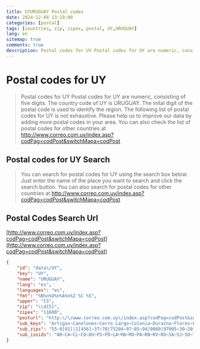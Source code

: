 ```yaml
---
title: UYURUGUAY Postal codes 
date: 2024-12-04 13:19:00
categories: [postal]
tags: [countries, zip, zipex, postal, UY,URUGUAY]
lang: en
sitemap: true
comments: true
description: Postal codes for UY Postal codes for UY are numeric, consisting of five digits. The country code of UY is URUGUAY. The inital digit of the postal code is used to identify the region. The following list of postal codes for UY is not exhaustive. Please help us to improve our data by adding more postal codes in your area. You can also check the list of postal codes for other countries at http://www.correo.com.uy/index.asp?codPag=codPost&switchMapa=codPost
---
```


# Postal codes for UY
> Postal codes for UY Postal codes for UY are numeric, consisting of five digits. The country code of UY is URUGUAY. The inital digit of the postal code is used to identify the region. The following list of postal codes for UY is not exhaustive. Please help us to improve our data by adding more postal codes in your area. You can also check the list of postal codes for other countries at http://www.correo.com.uy/index.asp?codPag=codPost&switchMapa=codPost

## Postal codes for UY Search 
> You can search for postal codes for UY using the search box below. Just enter the name of the place you want to search and click the search button. You can also search for postal codes for other countries at http://www.correo.com.uy/index.asp?codPag=codPost&switchMapa=codPost

## Postal Codes Search Url

[http://www.correo.com.uy/index.asp?codPag=codPost&switchMapa=codPost](http://www.correo.com.uy/index.asp?codPag=codPost&switchMapa=codPost)
```json
{
    "id": "data\/UY",
    "key": "UY",
    "name": "URUGUAY",
    "lang": "es",
    "languages": "es",
    "fmt": "%N%n%O%n%A%n%Z %C %S",
    "upper": "CS",
    "zip": "\\d{5}",
    "zipex": "11600",
    "posturl": "http:\/\/www.correo.com.uy\/index.asp?codPag=codPost&switchMapa=codPost",
    "sub_keys": "Artigas~Canelones~Cerro Largo~Colonia~Durazno~Flores~Florida~Lavalleja~Maldonado~Montevideo~Paysand\u00fa~R\u00edo Negro~Rivera~Rocha~Salto~San Jos\u00e9~Soriano~Tacuaremb\u00f3~Treinta y Tres",
    "sub_zips": "55~9[01]|1[456]~37~70|75204~97~85~94|9060|97005~30~20~1|91600~60~65|60002~40~27~50~80~75|70003~45~33|30203|30204|30302|37007",
    "sub_isoids": "AR~CA~CL~CO~DU~FS~FD~LA~MA~MO~PA~RN~RV~RO~SA~SJ~SO~TA~TT"
}
```
